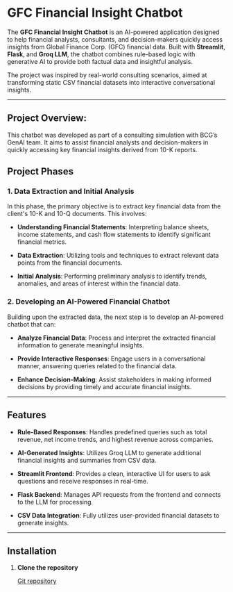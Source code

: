 # GFC Financial Insight Chatbot

The **GFC Financial Insight Chatbot** is an AI-powered application designed to help financial analysts, consultants, and decision-makers quickly access insights from Global Finance Corp. (GFC) financial data. Built with **Streamlit**, **Flask**, and **Groq LLM**, the chatbot combines rule-based logic with generative AI to provide both factual data and insightful analysis.

The project was inspired by real-world consulting scenarios, aimed at transforming static CSV financial datasets into interactive conversational insights.

---

## Project Overview:
This chatbot was developed as part of a consulting simulation with BCG’s GenAI team. It aims to assist financial analysts and decision-makers in quickly accessing key financial insights derived from 10-K reports.


## Project Phases

### 1. Data Extraction and Initial Analysis

In this phase, the primary objective is to extract key financial data from the client's 10-K and 10-Q documents. This involves:

- **Understanding Financial Statements**: Interpreting balance sheets, income statements, and cash flow statements to identify significant financial metrics.
  
- **Data Extraction**: Utilizing tools and techniques to extract relevant data points from the financial documents.

- **Initial Analysis**: Performing preliminary analysis to identify trends, anomalies, and areas of interest within the financial data.

### 2. Developing an AI-Powered Financial Chatbot

Building upon the extracted data, the next step is to develop an AI-powered chatbot that can:

- **Analyze Financial Data**: Process and interpret the extracted financial information to generate meaningful insights.

- **Provide Interactive Responses**: Engage users in a conversational manner, answering queries related to the financial data.

- **Enhance Decision-Making**: Assist stakeholders in making informed decisions by providing timely and accurate financial insights.

---

## Features

- **Rule-Based Responses**: Handles predefined queries such as total revenue, net income trends, and highest revenue across companies.

- **AI-Generated Insights**: Utilizes Groq LLM to generate additional financial insights and summaries from CSV data.

- **Streamlit Frontend**: Provides a clean, interactive UI for users to ask questions and receive responses in real-time.

- **Flask Backend**: Manages API requests from the frontend and connects to the LLM for processing.

- **CSV Data Integration**: Fully utilizes user-provided financial datasets to generate insights.

---

## Installation

1. **Clone the repository**

   [Git repository](https://github.com/yogeshkasar778/GFC_Financial_Insight_Chatbot_for_BCG)



